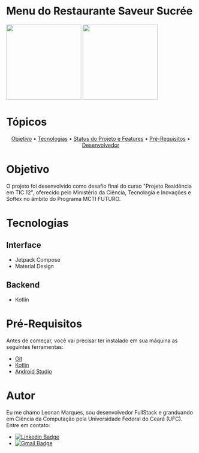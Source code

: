 # Menu do Restaurante Saveur Sucrée

<img src="https://github.com/leonanmar886/TIC-course-final-project/assets/80500276/74b201c6-5156-48b1-981e-165c123bd1a9" width="200px"/>
<img src="https://github.com/leonanmar886/TIC-course-final-project/assets/80500276/ca05a7ce-5b16-482d-918e-68f4edb3aa58" width="200px"/>

# Tópicos
<p align = "center"> 
  <a href = "#objetivo">Objetivo</a> •
  <a href = "#tecnologias">Tecnologias</a> •
  <a href = "#status">Status do Projeto e Features</a> •
  <a href = "#pré-requisitos">Pré-Requisitos</a> •
  <a href = "#autor">Desenvolvedor</a>
</p>

# Objetivo
O projeto foi desenvolvido como desafio final do curso "Projeto Residência em TIC 12", oferecido pelo Ministério da Ciência, Tecnologia e Inovações e Softex no âmbito do Programa MCTI FUTURO. 

# Tecnologias
## Interface
<ul>
  <li> Jetpack Compose </li>
  <li> Material Design</li>
</ul>

## Backend
<ul>
  <li>Kotlin</li>
</ul>

# Pré-Requisitos
Antes de começar, você vai precisar ter instalado em sua máquina as seguintes ferramentas:<br>
- [Git](https://git-scm.com)
- [Kotlin](https://github.com/JetBrains/kotlin/releases/download/v1.9.22/kotlin-native-windows-x86_64-1.9.22.zip)
- [Android Studio](https://developer.android.com/studio?gclid=Cj0KCQiAwbitBhDIARIsABfFYIKcKVSJWQ5XWfe9gjjsniw3JekPwuTskhbxgZXrEDti0eQ3f-G6ZvAaAvg8EALw_wcB&gclsrc=aw.ds&hl=pt-br)

# Autor
Eu me chamo Leonan Marques, sou desenvolvedor FullStack e granduando em Ciência da Computação pela Universidade Federal do Ceará (UFC).
Entre em contato:
- [![Linkedin Badge](https://img.shields.io/badge/-Leonan-blue?style=flat-square&logo=Linkedin&logoColor=white&link=https://www.linkedin.com/in/leonan-marques/)](https://www.linkedin.com/in/leonan-marques/) 
- [![Gmail Badge](https://img.shields.io/badge/-leonan.marques886@gmail.com-c14438?style=flat-square&logo=Gmail&logoColor=white&link=mailto:leonan.marques886@gmail.com)](mailto:leonan.marques886@gmail.com)
